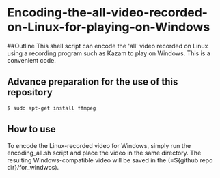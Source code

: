 # Encoding-the-all-video-recorded-on-Linux-for-playing-on-Windows

##Outline
This shell script can encode the 'all' video recorded on Linux using a recording program such as Kazam to play on Windows. This is a convenient code.

## Advance preparation for the use of this repository
```$ sudo apt-get install ffmpeg```



## How to use
To encode the Linux-recorded video for Windows, simply run the encoding_all.sh script and place the video in the same directory. The resulting Windows-compatible video will be saved in the (=${github repo dir}/for_windwos). 
